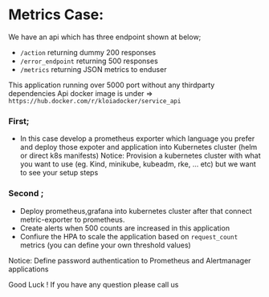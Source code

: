 # Metrics Case:

We have an api which has three endpoint shown at below;
* `/action` returning dummy 200 responses
* `/error_endpoint` returning 500 responses
* `/metrics` returning JSON metrics to enduser

This application running over 5000 port without any thirdparty dependencies
Api docker image is under => `https://hub.docker.com/r/kloiadocker/service_api`

### First;

* In this case develop a prometheus exporter which language you prefer and deploy those expoter and application into Kubernetes cluster (helm or direct k8s manifests)
Notice: Provision a kubernetes cluster with what you want to use (eg. Kind, minikube, kubeadm, rke, ... etc) but we want to see your setup steps

### Second ;

* Deploy prometheus,grafana into kubernetes cluster after that connect metric-exporter to prometheus.
* Create alerts when 500 counts are increased in this application
* Confiure the HPA to scale the application based on `request_count` metrics (you can define your own threshold values)

Notice: Define password authentication to  Prometheus and Alertmanager applications

Good Luck !
If you have any question please call us 